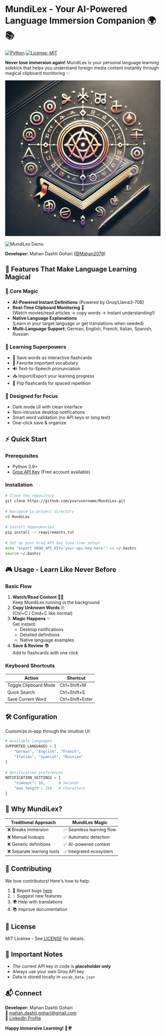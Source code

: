 # MundiLex - Your AI-Powered Language Immersion Companion 🌍📚

[![Python](https://img.shields.io/badge/Python-3.9%2B-blue?logo=python&logoColor=white)](https://python.org)
[![License: MIT](https://img.shields.io/badge/License-MIT-yellow.svg)](https://opensource.org/licenses/MIT)

**Never lose immersion again!** MundiLex is your personal language learning sidekick that helps you understand foreign media content instantly through magical clipboard monitoring ✨


<img src="Mundilex.png" alt="TaskTitan Logo" width="500">

![MundiLex Demo]([https://via.placeholder.com/800x400.png?text=MundiLex+Demo+GIF+-+Clipboard+Monitoring+%26+Flashcards](https://github.com/mahan2079/Mundilex/tags))

**Developer:** Mahan Dashti Gohari ([@Mahan2079](mailto:mahan.dashti.gohari@gmail.com))

## 🚀 Features That Make Language Learning Magical

### 🌟 Core Magic
- **AI-Powered Instant Definitions** (Powered by Groq/Llama3-70B)
- **Real-Time Clipboard Monitoring** 👀  
  (Watch movies/read articles → copy words → instant understanding!)
- **Native Language Explanations**  
  (Learn in your target language _or_ get translations when needed)
- **Multi-Language Support**: German, English, French, Italian, Spanish, Russian

### 🧠 Learning Superpowers
- 📌 Save words as interactive flashcards
- 💖 Favorite important vocabulary
- 🔊 Text-to-Speech pronunciation
- 📥 Import/Export your learning progress
- 🔄 Flip flashcards for spaced repetition

### 🎨 Designed for Focus
- Dark mode UI with clean interface
- Non-intrusive desktop notifications
- Smart word validation (no API keys or long text)
- One-click save & organize

## ⚡ Quick Start

### Prerequisites
- Python 3.9+
- [Groq API Key](https://console.groq.com/keys) (Free account available)

### Installation
```bash
# Clone the repository
git clone https://github.com/yourusername/MundiLex.git

# Navigate to project directory
cd MundiLex

# Install dependencies
pip install -r requirements.txt

# Set up your Groq API key (one-time setup)
echo "export GROQ_API_KEY='your-api-key-here'" >> ~/.bashrc
source ~/.bashrc
```

## 🎮 Usage - Learn Like Never Before

### Basic Flow
1. **Watch/Read Content** 🎥📖  
   Keep MundiLex running in the background
2. **Copy Unknown Words** ⎘  
   (Ctrl+C / Cmd+C like normal)
3. **Magic Happens** ✨  
   Get instant:
   - Desktop notifications
   - Detailed definitions
   - Native language examples
4. **Save & Review** 📚  
   Add to flashcards with one click

### Keyboard Shortcuts
| Action                | Shortcut          |
|-----------------------|-------------------|
| Toggle Clipboard Mode | Ctrl+Shift+M      |
| Quick Search          | Ctrl+Shift+S      |
| Save Current Word     | Ctrl+Shift+Enter  |

## 🛠️ Configuration

Customize in-app through the intuitive UI:
```python
# Available languages
SUPPORTED_LANGUAGES = [
    "German", "English", "French",
    "Italian", "Spanish", "Russian"
]

# Notification preferences
NOTIFICATION_SETTINGS = {
    "timeout": 10,      # Seconds
    "max_length": 256   # Characters
}
```

## 🌈 Why MundiLex?

Traditional Approach               | MundiLex Magic
-----------------------------------|-------------------
❌ Breaks immersion                | ✅ Seamless learning flow
❌ Manual lookups                  | ✅ Automatic detection
❌ Generic definitions             | ✅ AI-powered context
❌ Separate learning tools         | ✅ Integrated ecosystem

## 🤝 Contributing

We love contributors! Here's how to help:
1. 🐛 Report bugs [here](https://github.com/yourusername/MundiLex/issues)
2. 💡 Suggest new features
3. 🌍 Help with translations
4. 📚 Improve documentation

   
## 📜 License

MIT License - See [LICENSE](LICENSE) for details.

## 🚨 Important Notes

- The current API key in code is **placeholder only**
- Always use your own Groq API key
- Data is stored locally in `vocab_data.json`

## 📬 Connect

**Developer:** Mahan Dashti Gohari  
📧 [mahan.dashti.gohari@gmail.com](mailto:mahan.dashti.gohari@gmail.com)  
💼 [LinkedIn Profile](www.linkedin.com/in/mahan-dashti-gohari-601b812b5)

**Happy Immersive Learning!** 🎉🌍
